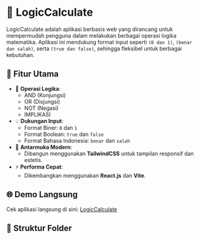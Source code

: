 # 🧠 LogicCalculate

LogicCalculate adalah aplikasi berbasis web yang dirancang untuk mempermudah pengguna dalam melakukan berbagai operasi logika matematika. Aplikasi ini mendukung format input seperti `(0 dan 1)`, `(benar dan salah)`, serta `(true dan false)`, sehingga fleksibel untuk berbagai kebutuhan.

## 🌟 Fitur Utama
- 🚀 **Operasi Logika**: 
  - AND (Konjungsi)
  - OR (Disjungsi)
  - NOT (Negasi)
  - IMPLIKASI
- 💡 **Dukungan Input**:
  - Format Biner: `0` dan `1`
  - Format Boolean: `true` dan `false`
  - Format Bahasa Indonesia: `benar` dan `salah`
- 🎨 **Antarmuka Modern**:
  - Dibangun menggunakan **TailwindCSS** untuk tampilan responsif dan estetis.
- ⚡ **Performa Cepat**:
  - Dikembangkan menggunakan **React.js** dan **Vite**.

## 🌐 Demo Langsung
Cek aplikasi langsung di sini: [LogicCalculate](https://logiccalculate.vercel.app)

## 📂 Struktur Folder
